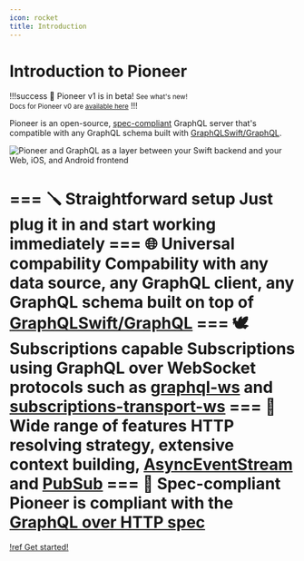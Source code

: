 ```yaml
---
icon: rocket
title: Introduction
---
```


# Introduction to Pioneer

!!!success 📣 Pioneer v1 is in beta!
<small>See what's new!</small>
<br/>
<small>Docs for Pioneer v0 are [available here](/v0/features/async-await)</small>
!!!

Pioneer is an open-source, [spec-compliant](https://github.com/d-exclaimation/graphql-http/blob/with-pioneer/implementations/pioneer-swift/README.md)  GraphQL server that's compatible with any GraphQL schema built with [GraphQLSwift/GraphQL](https://github.com/GraphQLSwift/GraphQL). 

![Pioneer and GraphQL as a layer between your Swift backend and your Web, iOS, and Android frontend](/static/pioneer-graphql.png)

=== 🪛 Straightforward setup
Just plug it in and start working immediately 
=== 🌐 Universal compability
Compability with any data source, any GraphQL client, any GraphQL schema built on top of [GraphQLSwift/GraphQL](https://github.com/GraphQLSwift/GraphQL)
=== 🕊 Subscriptions capable
Subscriptions using GraphQL over WebSocket protocols such as [graphql-ws](https://github.com/enisdenjo/graphql-ws) and [subscriptions-transport-ws](https://github.com/apollographql/subscriptions-transport-ws)
=== 🚀 Wide range of features
HTTP resolving strategy, extensive context building, [AsyncEventStream](https://swiftpackageindex.com/d-exclaimation/pioneer/documentation/pioneer/asynceventstream) and [PubSub](https://swiftpackageindex.com/d-exclaimation/pioneer/documentation/pioneer/pubsub)
=== 🏅 Spec-compliant
Pioneer is compliant with the [GraphQL over HTTP spec](https://github.com/d-exclaimation/graphql-http/blob/with-pioneer/implementations/pioneer-swift/README.md)
===

[!ref Get started!](/getting-started)